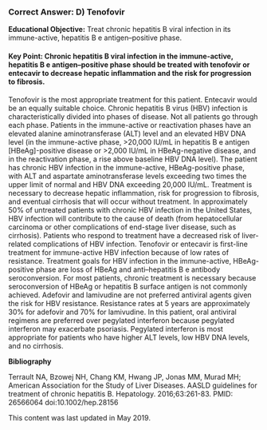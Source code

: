 
### Correct Answer: D) Tenofovir 

**Educational Objective:** Treat chronic hepatitis B viral infection in its immune-active, hepatitis B e antigen–positive phase.

#### **Key Point:** Chronic hepatitis B viral infection in the immune-active, hepatitis B e antigen–positive phase should be treated with tenofovir or entecavir to decrease hepatic inflammation and the risk for progression to fibrosis.

Tenofovir is the most appropriate treatment for this patient. Entecavir would be an equally suitable choice. Chronic hepatitis B virus (HBV) infection is characteristically divided into phases of disease. Not all patients go through each phase. Patients in the immune-active or reactivation phases have an elevated alanine aminotransferase (ALT) level and an elevated HBV DNA level (in the immune-active phase, >20,000 IU/mL in hepatitis B e antigen [HBeAg]-positive disease or >2,000 IU/mL in HBeAg-negative disease, and in the reactivation phase, a rise above baseline HBV DNA level). The patient has chronic HBV infection in the immune-active, HBeAg-positive phase, with ALT and aspartate aminotransferase levels exceeding two times the upper limit of normal and HBV DNA exceeding 20,000 IU/mL. Treatment is necessary to decrease hepatic inflammation, risk for progression to fibrosis, and eventual cirrhosis that will occur without treatment. In approximately 50% of untreated patients with chronic HBV infection in the United States, HBV infection will contribute to the cause of death (from hepatocellular carcinoma or other complications of end-stage liver disease, such as cirrhosis). Patients who respond to treatment have a decreased risk of liver-related complications of HBV infection. Tenofovir or entecavir is first-line treatment for immune-active HBV infection because of low rates of resistance. Treatment goals for HBV infection in the immune-active, HBeAg-positive phase are loss of HBeAg and anti–hepatitis B e antibody seroconversion. For most patients, chronic treatment is necessary because seroconversion of HBeAg or hepatitis B surface antigen is not commonly achieved.
Adefovir and lamivudine are not preferred antiviral agents given the risk for HBV resistance. Resistance rates at 5 years are approximately 30% for adefovir and 70% for lamivudine.
In this patient, oral antiviral regimens are preferred over pegylated interferon because pegylated interferon may exacerbate psoriasis. Pegylated interferon is most appropriate for patients who have higher ALT levels, low HBV DNA levels, and no cirrhosis.

**Bibliography**

Terrault NA, Bzowej NH, Chang KM, Hwang JP, Jonas MM, Murad MH; American Association for the Study of Liver Diseases. AASLD guidelines for treatment of chronic hepatitis B. Hepatology. 2016;63:261-83. PMID: 26566064 doi:10.1002/hep.28156

This content was last updated in May 2019.